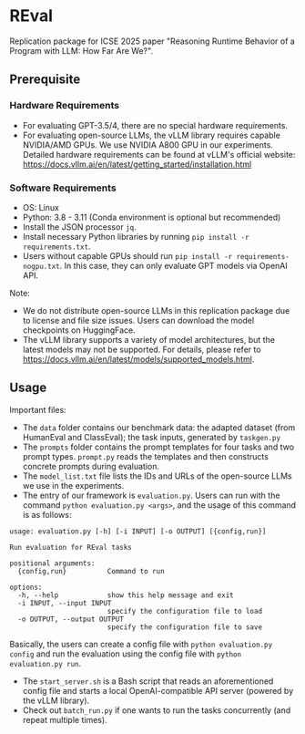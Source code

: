 # REval

Replication package for ICSE 2025 paper "Reasoning Runtime Behavior of a Program with LLM: How Far Are We?".

## Prerequisite

### Hardware Requirements

- For evaluating GPT-3.5/4, there are no special hardware requirements. 
- For evaluating open-source LLMs, the vLLM library requires capable NVIDIA/AMD GPUs. We use NVIDIA A800 GPU in our experiments. Detailed hardware requirements can be found at vLLM's official website: https://docs.vllm.ai/en/latest/getting_started/installation.html

### Software Requirements

- OS: Linux
- Python: 3.8 - 3.11 (Conda environment is optional but recommended)
- Install the JSON processor `jq`.
- Install necessary Python libraries by running `pip install -r requirements.txt`.
- Users without capable GPUs should run `pip install -r requirements-nogpu.txt`. In this case, they can only evaluate GPT models via OpenAI API.

Note: 
- We do not distribute open-source LLMs in this replication package due to license and file size issues. Users can download the model checkpoints on HuggingFace. 
- The vLLM library supports a variety of model architectures, but the latest models may not be supported. For details, please refer to https://docs.vllm.ai/en/latest/models/supported_models.html.

## Usage

Important files:

- The `data` folder contains our benchmark data: the adapted dataset (from HumanEval and ClassEval); the task inputs, generated by `taskgen.py`
- The `prompts` folder contains the prompt templates for four tasks and two prompt types. `prompt.py` reads the templates and then constructs concrete prompts during evaluation.
- The `model_list.txt` file lists the IDs and URLs of the open-source LLMs we use in the experiments.
- The entry of our framework is `evaluation.py`. Users can run with the command `python evaluation.py <args>`, and the usage of this command is as follows:

```
usage: evaluation.py [-h] [-i INPUT] [-o OUTPUT] [{config,run}]

Run evaluation for REval tasks

positional arguments:
  {config,run}          Command to run

options:
  -h, --help            show this help message and exit
  -i INPUT, --input INPUT
                        specify the configuration file to load
  -o OUTPUT, --output OUTPUT
                        specify the configuration file to save
```

Basically, the users can create a config file with `python evaluation.py config` and run the evaluation using the config file with `python evaluation.py run`.

- The `start_server.sh` is a Bash script that reads an aforementioned config file and starts a local OpenAI-compatible API server (powered by the vLLM library).
- Check out `batch_run.py` if one wants to run the tasks concurrently (and repeat multiple times).

